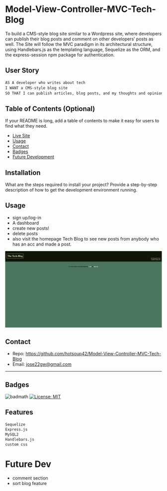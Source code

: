 # Model-View-Controller-MVC-Tech-Blog

To build a CMS-style blog site similar to a Wordpress site, where developers can publish their blog posts and comment on other developers’ posts as well. The Site will follow the MVC paradigm in its architectural structure, using Handlebars.js as the templating language, Sequelize as the ORM, and the express-session npm package for authentication.

## User Story

```md
AS A developer who writes about tech
I WANT a CMS-style blog site
SO THAT I can publish articles, blog posts, and my thoughts and opinions
```

## Table of Contents (Optional)

If your README is long, add a table of contents to make it easy for users to find what they need.
- [Live Site](https://mvc-techblog-117.herokuapp.com/)
- [Usage](#Usage)
- [Contact](#Contact)
- [Badges](#Badges)
- [Future Development](#Future-Dev)

## Installation

What are the steps required to install your project? Provide a step-by-step description of how to get the development environment running.

## Usage

 -  sign up/log-in
 -  A dashboard
 -  create new posts!
 -  delete posts
 -  also visit the homepage Tech Blog to see new posts from anybody who has an acc and made a post.

<img src="assets/techblog-screenshot.png" alt="screenshot-app" width="800"/>


## Contact

- Repo: https://github.com/hotsoup42/Model-View-Controller-MVC-Tech-Blog
- Email: jose22gw@gmail.com
---

## Badges

![badmath](https://img.shields.io/github/languages/top/nielsenjared/badmath)
[![License: MIT](https://img.shields.io/badge/License-MIT-yellow.svg)](https://opensource.org/licenses/MIT)

## Features

    Sequelize
    Express.js
    MySQL2
    Handlebars.js
    custom css
# Future Dev

- comment section 
- sort blog feature
    
  
